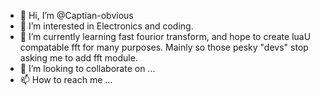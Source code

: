 - 👋 Hi, I’m @Captian-obvious
- 👀 I’m interested in Electronics and coding.
- 🌱 I’m currently learning fast fourior transform, and hope to create luaU compatable fft for many purposes. Mainly so those pesky "devs" stop asking me to add fft module.
- 💞️ I’m looking to collaborate on ...
- 📫 How to reach me ...

<!---
Captian-obvious/Captian-obvious is a ✨ special ✨ repository because its `README.md` (this file) appears on your GitHub profile.
You can click the Preview link to take a look at your changes.
--->
